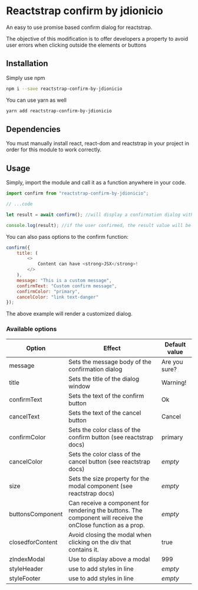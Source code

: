 # Reactstrap confirm by jdionicio


An easy to use promise based confirm dialog for reactstrap.

The objective of this modification is to offer developers a property to avoid user errors when clicking outside the elements or buttons


## Installation

Simply use npm

```bash
npm i --save reactstrap-confirm-by-jdionicio
```

You can use yarn as well

```bash
yarn add reactstrap-confirm-by-jdionicio
```

## Dependencies

You must manually install react, react-dom and reactstrap in your project in order for this module to work correctly.

## Usage

Simply, import the module and call it as a function anywhere in your code.

```javascript
import confirm from "reactstrap-confirm-by-jdionicio";

// ...code

let result = await confirm(); //will display a confirmation dialog with default settings

console.log(result); //if the user confirmed, the result value will be true, false otherwhise
```

You can also pass options to the confirm function:

```javascript
confirm({
    title: (
        <>
            Content can have <strong>JSX</strong>!
        </>
    ),
    message: "This is a custom message",
    confirmText: "Custom confirm message",
    confirmColor: "primary",
    cancelColor: "link text-danger"
});
```

The above example will render a customized dialog.

### Available options

| Option           | Effect                                                                                                        | Default value |
| ---------------- | ------------------------------------------------------------------------------------------------------------- | ------------- |
| message          | Sets the message body of the confirmation dialog                                                              | Are you sure? |
| title            | Sets the title of the dialog window                                                                           | Warning!      |
| confirmText      | Sets the text of the confirm button                                                                           | Ok            |
| cancelText       | Sets the text of the cancel button                                                                            | Cancel        |
| confirmColor     | Sets the color class of the confirm button (see reactstrap docs)                                              | primary       |
| cancelColor      | Sets the color class of the cancel button (see reactstrap docs)                                               | _empty_       |
| size             | Sets the size property for the modal component (see reactstrap docs)                                          | _empty_       |
| buttonsComponent | Can receive a component for rendering the buttons. The component will receive the onClose function as a prop. | _empty_       |
| closedforContent | Avoid closing the modal when clicking on the div that contains it. | true       |
| zIndexModal | Use to display above a modal | 999       |
| styleHeader | use to add styles in line | _empty_       |
| styleFooter | use to add styles in line | _empty_       |

